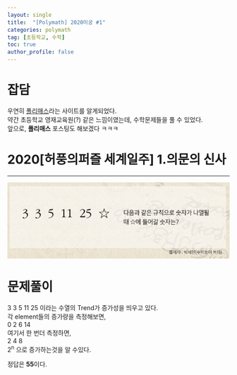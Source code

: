 ```yaml
---
layout: single
title:  "[Polymath] 2020미궁 #1"
categories: polymath
tag: [초등학교, 수학]
toc: true
author_profile: false
---
```


# 잡담   
우연히 [폴리매스](http://www.polymath.co.kr/labyrinth)라는 사이트를 알게되었다.     
약간 초등학교 영재교육원(?) 같은 느낌이였는데, 수학문제들을 풀 수 있었다.    
앞으로, **폴리매스** 포스팅도 해보겠다 ㅋㅋㅋ       


# 2020[허풍의퍼즐 세계일주] 1.의문의 신사   
***

![첫번째 문제](https://github.com/NOTITLEUNTITLE/NOTITLEUNTITLE.github.io/blob/master/images/2022-01-15/polymath-2020-1.PNG?raw=true)

<!-- ![첫번째 문제](https://static01.nyt.com/images/2021/09/14/science/07CAT-STRIPES/07CAT-STRIPES-mediumSquareAt3X-v2.jpg) -->



# 문제풀이
3 3 5 11 25 이라는 수열의 Trend가 증가성을 띄우고 있다.   
각 element들의 증가량을 측정해보면,   
0 2 6 14   
여기서 한 번더 측정하면,   
2 4 8   
2<sup>n</sup> 으로 증가하는것을 알 수있다.    

정답은 **55**이다.
